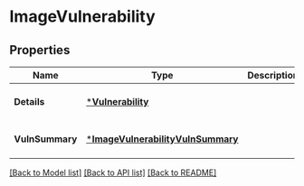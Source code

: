 # ImageVulnerability

## Properties
Name | Type | Description | Notes
------------ | ------------- | ------------- | -------------
**Details** | [***Vulnerability**](Vulnerability.md) |  | [optional] [default to null]
**VulnSummary** | [***ImageVulnerabilityVulnSummary**](ImageVulnerability_vulnSummary.md) |  | [optional] [default to null]

[[Back to Model list]](../README.md#documentation-for-models) [[Back to API list]](../README.md#documentation-for-api-endpoints) [[Back to README]](../README.md)


